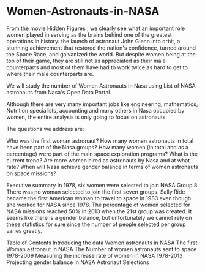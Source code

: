 # Women-Astronauts-in-NASA
From the movie Hidden Figures , we clearly see what an important role women played in serving as the brains behind one of the greatest operations in history: the launch of astronaut John Glenn into orbit, a stunning achievement that restored the nation's confidence, turned around the Space Race, and galvanized the world. But despite women being at the top of their game, they are still not as appreciated as their male counterparts and most of them have had to work twice as hard to get to where their male counterparts are.

We will study the number of Women Astronauts in Nasa using List of NASA astronauts from Nasa's Open Data Portal.

Although there are very many important jobs like engineering, mathematics, Nutrition specialists, accounting and many others in Nasa occupied by women, the entire analysis is only going to focus on astronauts.

The questions we address are:

Who was the first woman astronaut?
How many women astronauts in total have been part of the Nasa groups?
How many women (in total and as a percentage) were part of the main space exploration programs?
What is the current trend? Are more women hired as astronauts by Nasa and at what rate?
When will Nasa achieve gender balance in terms of women astronauts on space missions?


Executive summary
In 1978, six women were selected to join NASA Group 8. There was no woman selected to join the first seven groups.
Sally Ride became the first American woman to travel to space in 1983 even though she worked for NASA since 1978.
The percentage of women selected for NASA missions reached 50% in 2013 when the 21st group was created. It seems like there is a gender balance, but unfortunately we cannot rely on these statistics for sure since the number of people selected per group varies greatly.


Table of Contents
Introducing the data
Women astronauts in NASA
The first Woman astronaut in NASA
The Number of women astronauts sent to space 1978-2009
Measuring the increase rate of women in NASA 1978-2013
Projecting gender balance in NASA Astronaut Selections
